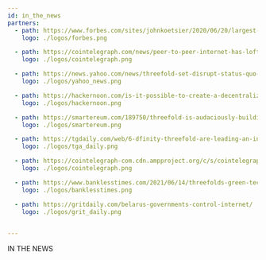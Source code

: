 ```yaml
---
id: in_the_news
partners:
  - path: https://www.forbes.com/sites/johnkoetsier/2020/06/20/largest-distributed-peer-to-peer-grid-on-the-planet-laying-foundation-for-a-decentralized-internet/?fbclid=IwAR1WKCpqLcWPRWg5bPD6RCQE5JJjRPt6ey5vbEnu3db2FvJnp6-YKeVZNW8#79aa340e6798'
    logo: ./logos/forbes.png

  - path: https://cointelegraph.com/news/peer-to-peer-internet-has-lofty-goal-to-bring-true-decentralization
    logo: ./logos/cointelegraph.png

  - path: https://news.yahoo.com/news/threefold-set-disrupt-status-quo-051457787.html?guccounter=1
    logo: ./logos/yahoo_news.png

  - path: https://hackernoon.com/is-it-possible-to-create-a-decentralized-internet-this-startup-and-its-farmers-think-so-ey2e3ycf
    logo: ./logos/hackernoon.png

  - path: https://smartereum.com/189750/threefold-is-audaciously-building-a-new-decentralized-internet/
    logo: ./logos/smartereum.png

  - path: https://tgdaily.com/web/6-dfinity-threefold-are-leading-an-internet-decentralization-revolution/
    logo: ./logos/tga_daily.png

  - path: https://cointelegraph-com.cdn.ampproject.org/c/s/cointelegraph.com/news/is-a-new-decentralized-internet-or-web-3-0-possible/amp
    logo: ./logos/cointelegraph.png

  - path: https://www.banklesstimes.com/2021/06/14/threefolds-green-technology-strategy-to-a-fairer-more-sustainable-world/
    logo: ./logos/banklesstimes.png

  - path: https://gritdaily.com/belarus-governments-control-internet/
    logo: ./logos/grit_daily.png

  
---
```


IN THE NEWS
